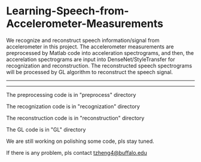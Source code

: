 # Learning-Speech-from-Accelerometer-Measurements

We recognize and reconstruct speech information/signal from accelerometer in this project. 
The accelerometer measurements are preprocessed by Matlab code into acceleration spectrograms, and then, the accerelation spectrograms are input into DenseNet/StyleTransfer for recognization and reconstruction.
The reconstructed speech spectrograms will be processed by GL algorithm to reconstruct the speech signal.

-----------------------------------------------------------------------------------------------------------------
-----------------------------------------------------------------------------------------------------------------

The preprocessing code is in "preprocess" directory

The recognization code is in "recognization" directory

The reconstruction code is in "reconstruction" directory

The GL code is in "GL" directory

We are still working on polishing some code, pls stay tuned.

If there is any problem, pls contact tzheng4@buffalo.edu
